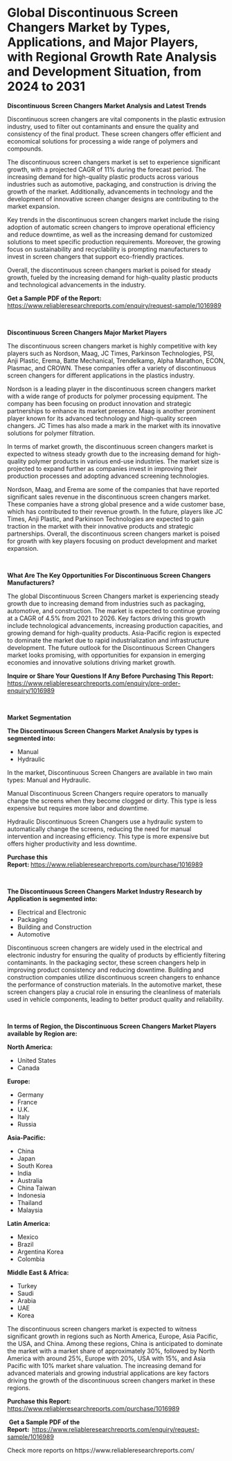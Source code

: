 <p><h1>Global Discontinuous Screen Changers Market by Types, Applications, and Major Players, with Regional Growth Rate Analysis and Development Situation, from 2024 to 2031</h1></p><p><strong>Discontinuous Screen Changers Market Analysis and Latest Trends</strong></p>
<p><p>Discontinuous screen changers are vital components in the plastic extrusion industry, used to filter out contaminants and ensure the quality and consistency of the final product. These screen changers offer efficient and economical solutions for processing a wide range of polymers and compounds.</p><p>The discontinuous screen changers market is set to experience significant growth, with a projected CAGR of 11% during the forecast period. The increasing demand for high-quality plastic products across various industries such as automotive, packaging, and construction is driving the growth of the market. Additionally, advancements in technology and the development of innovative screen changer designs are contributing to the market expansion.</p><p>Key trends in the discontinuous screen changers market include the rising adoption of automatic screen changers to improve operational efficiency and reduce downtime, as well as the increasing demand for customized solutions to meet specific production requirements. Moreover, the growing focus on sustainability and recyclability is prompting manufacturers to invest in screen changers that support eco-friendly practices.</p><p>Overall, the discontinuous screen changers market is poised for steady growth, fueled by the increasing demand for high-quality plastic products and technological advancements in the industry.</p></p>
<p><strong>Get a Sample PDF of the Report:&nbsp;</strong> <a href="https://www.reliableresearchreports.com/enquiry/request-sample/1016989">https://www.reliableresearchreports.com/enquiry/request-sample/1016989</a></p>
<p>&nbsp;</p>
<p><strong>Discontinuous Screen Changers Major Market Players</strong></p>
<p><p>The discontinuous screen changers market is highly competitive with key players such as Nordson, Maag, JC Times, Parkinson Technologies, PSI, Anji Plastic, Erema, Batte Mechanical, Trendelkamp, Alpha Marathon, ECON, Plasmac, and CROWN. These companies offer a variety of discontinuous screen changers for different applications in the plastics industry.</p><p>Nordson is a leading player in the discontinuous screen changers market with a wide range of products for polymer processing equipment. The company has been focusing on product innovation and strategic partnerships to enhance its market presence. Maag is another prominent player known for its advanced technology and high-quality screen changers. JC Times has also made a mark in the market with its innovative solutions for polymer filtration.</p><p>In terms of market growth, the discontinuous screen changers market is expected to witness steady growth due to the increasing demand for high-quality polymer products in various end-use industries. The market size is projected to expand further as companies invest in improving their production processes and adopting advanced screening technologies.</p><p>Nordson, Maag, and Erema are some of the companies that have reported significant sales revenue in the discontinuous screen changers market. These companies have a strong global presence and a wide customer base, which has contributed to their revenue growth. In the future, players like JC Times, Anji Plastic, and Parkinson Technologies are expected to gain traction in the market with their innovative products and strategic partnerships. Overall, the discontinuous screen changers market is poised for growth with key players focusing on product development and market expansion.</p></p>
<p>&nbsp;</p>
<p><strong>What Are The Key Opportunities For Discontinuous Screen Changers Manufacturers?</strong></p>
<p><p>The global Discontinuous Screen Changers market is experiencing steady growth due to increasing demand from industries such as packaging, automotive, and construction. The market is expected to continue growing at a CAGR of 4.5% from 2021 to 2026. Key factors driving this growth include technological advancements, increasing production capacities, and growing demand for high-quality products. Asia-Pacific region is expected to dominate the market due to rapid industrialization and infrastructure development. The future outlook for the Discontinuous Screen Changers market looks promising, with opportunities for expansion in emerging economies and innovative solutions driving market growth.</p></p>
<p><strong>Inquire or Share Your Questions If Any Before Purchasing This Report:</strong> <a href="https://www.reliableresearchreports.com/enquiry/pre-order-enquiry/1016989">https://www.reliableresearchreports.com/enquiry/pre-order-enquiry/1016989</a></p>
<p>&nbsp;</p>
<p><strong>Market Segmentation</strong></p>
<p><strong>The Discontinuous Screen Changers Market Analysis by types is segmented into:</strong></p>
<p><ul><li>Manual</li><li>Hydraulic</li></ul></p>
<p><p>In the market, Discontinuous Screen Changers are available in two main types: Manual and Hydraulic. </p><p>Manual Discontinuous Screen Changers require operators to manually change the screens when they become clogged or dirty. This type is less expensive but requires more labor and downtime. </p><p>Hydraulic Discontinuous Screen Changers use a hydraulic system to automatically change the screens, reducing the need for manual intervention and increasing efficiency. This type is more expensive but offers higher productivity and less downtime.</p></p>
<p><strong>Purchase this Report:&nbsp;</strong><a href="https://www.reliableresearchreports.com/purchase/1016989">https://www.reliableresearchreports.com/purchase/1016989</a></p>
<p>&nbsp;</p>
<p><strong>The Discontinuous Screen Changers Market Industry Research by Application is segmented into:</strong></p>
<p><ul><li>Electrical and Electronic</li><li>Packaging</li><li>Building and Construction</li><li>Automotive</li></ul></p>
<p><p>Discontinuous screen changers are widely used in the electrical and electronic industry for ensuring the quality of products by efficiently filtering contaminants. In the packaging sector, these screen changers help in improving product consistency and reducing downtime. Building and construction companies utilize discontinuous screen changers to enhance the performance of construction materials. In the automotive market, these screen changers play a crucial role in ensuring the cleanliness of materials used in vehicle components, leading to better product quality and reliability.</p></p>
<p>&nbsp;</p>
<p><strong>In terms of Region, the Discontinuous Screen Changers Market Players available by Region are:</strong></p>
<p>
    <p> <strong> North America: </strong>
        <ul>
            <li>United States</li>
            <li>Canada</li>
        </ul>
        </p> 
    <p> <strong> Europe: </strong>
        <ul>
            <li>Germany</li>
            <li>France</li>
            <li>U.K.</li>
            <li>Italy</li>
            <li>Russia</li>
        </ul>
        </p> 
    <p> <strong> Asia-Pacific: </strong>
        <ul>
            <li>China</li>
            <li>Japan</li>
            <li>South Korea</li>
            <li>India</li>
            <li>Australia</li>
            <li>China Taiwan</li>
            <li>Indonesia</li>
            <li>Thailand</li>
            <li>Malaysia</li>
        </ul>
        </p> 
    <p> <strong> Latin America: </strong>
        <ul>
            <li>Mexico</li>
            <li>Brazil</li>
            <li>Argentina Korea</li>
            <li>Colombia</li>
        </ul>
        </p> 
    <p> <strong> Middle East & Africa: </strong>
        <ul>
            <li>Turkey</li>
            <li>Saudi</li>
            <li>Arabia</li>
            <li>UAE</li>
            <li>Korea</li>
        </ul>
    </p>
    </p>
<p><p>The discontinuous screen changers market is expected to witness significant growth in regions such as North America, Europe, Asia Pacific, the USA, and China. Among these regions, China is anticipated to dominate the market with a market share of approximately 30%, followed by North America with around 25%, Europe with 20%, USA with 15%, and Asia Pacific with 10% market share valuation. The increasing demand for advanced materials and growing industrial applications are key factors driving the growth of the discontinuous screen changers market in these regions.</p></p>
<p><strong>Purchase this Report: </strong><a href="https://www.reliableresearchreports.com/purchase/1016989">https://www.reliableresearchreports.com/purchase/1016989</a></p>
<p>&nbsp;<strong>Get a Sample PDF of the Report:&nbsp;&nbsp;</strong><a href="https://www.reliableresearchreports.com/enquiry/request-sample/1016989">https://www.reliableresearchreports.com/enquiry/request-sample/1016989</a></p>
<p><strong></strong></p>
<p>Check more reports on https://www.reliableresearchreports.com/</p>